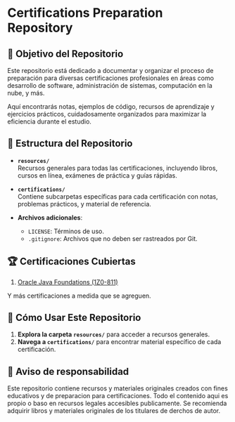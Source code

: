 # Certifications Preparation Repository

## 🎯 Objetivo del Repositorio
Este repositorio está dedicado a documentar y organizar el proceso de preparación para diversas certificaciones profesionales en áreas como desarrollo de software, administración de sistemas, computación en la nube, y más.

Aquí encontrarás notas, ejemplos de código, recursos de aprendizaje y ejercicios prácticos, cuidadosamente organizados para maximizar la eficiencia durante el estudio.

## 📂 Estructura del Repositorio

- **`resources/`**  
  Recursos generales para todas las certificaciones, incluyendo libros, cursos en línea, exámenes de práctica y guías rápidas.

- **`certifications/`**  
  Contiene subcarpetas específicas para cada certificación con notas, problemas prácticos, y material de referencia.

- **Archivos adicionales**:  
  - `LICENSE`: Términos de uso.  
  - `.gitignore`: Archivos que no deben ser rastreados por Git.  

## 🏆 Certificaciones Cubiertas
1. [Oracle Java Foundations (1Z0-811)](certifications/Oracle-Java-1Z0-811/)  
 
Y más certificaciones a medida que se agreguen.

## 🌟 Cómo Usar Este Repositorio
1. **Explora la carpeta `resources/`** para acceder a recursos generales.  
2. **Navega a `certifications/`** para encontrar material específico de cada certificación.  

## 📝 Aviso de responsabilidad
Este repositorio contiene recursos y materiales originales creados con fines educativos y de preparacion para certificaciones. Todo el contenido aqui es propio o baso en recursos legales accesibles publicamente. Se recomienda adquirir libros y materiales originales de los titulares de derchos de autor.
